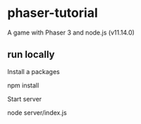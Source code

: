 # phaser-tutorial

A game with Phaser 3 and node.js (v11.14.0)

## run locally

Install a packages

  npm install

Start server

  node server/index.js



